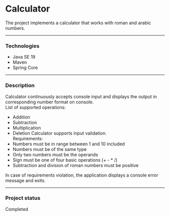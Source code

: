 # Calculator

The project implements a calculator that works with roman and arabic numbers.

---

### Technologies

- Java SE 19
- Maven
- Spring Core

---

### Description

Calculator continuously accepts console input and displays the output in corresponding number format on console.<br>
List of supported operations:
- Addition
- Subtraction
- Multiplication
- Deletion
Calculator supports input validation.<br>
Requirements:
- Numbers must be in range between 1 and 10 included
- Numbers must be of the same type
- Only two numbers must be the operands
- Sign must be one of four basic operations (+ - * /)
- Subtraction and division of roman numbers must be positive

In case of requirements violation, the application displays a console error message and exits.

---

### Project status

Completed

